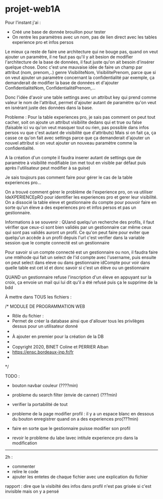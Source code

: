 # projet-web1A

Pour l'instant j'ai : 
* Créé une base de donnée brouillon pour tester
* On rentre les paramètres avec un nom, pas de lien direct avec les tables experience pro et infos persos

Le mieux ça reste de faire une architecture qui ne bouge pas, quand on veut ajouter un paramètre, il ne faut pas qu'il y ait besion de modifier l'architecture de la base de données, il faut juste qu'on ait besoin d'insérer quelque chose. Donc c'est une mauvaise idée de faire un champ par attribut (nom, prenom,..) genre VisibiliteNom, VisibilitePrenom, parce que si on veut ajouter un paramètre concernant la confidentialité par exemple, ça demanderait de modifier la base de données et d'ajouter ConfidentialitéNom, ConfidentialitéPrenom,...

Donc l'idée d'avoir une table settings avec un attribut key qui prend comme valeur le nom de l'attribut, permet d'ajouter autant de paramètre qu'on veut en isnérant juste des données dans la base.


Probleme : Pour la table experiences pro, je sais pas comment on peut tout cacher, soit on ajoute un attribut visibilite dedans qui et true ou false (faisable ici vu qu'on veut masquer tout ou rien, pas possible dans infos persos vu que c'est autant de visibilité que d'attributs) Mais si on fait ça, ça casse ce qu'on fait avec settings parce que ça demanderait d'ajouter un nouvel attribut si on veut ajouter un nouveau paramètre comme la confidentialité.



A la création d'un compte il faudra inserer autant de settings que de paramètre à visibilité modifiable (on met tout en visible par défaut puis après l'utilisateur peut modifier à sa guise)


Je sais toujours pas comment faire pour gérer le cas de la table experiences pro...



On a trouvé comment gérer le problème de l'experience pro, on va utiliser IdeXPERIENCEpRO pour identifier les experiences pro et gerer leur visibilité. On a dissocié la table eleve et gestionnaire du compte pour pouvoir faire en sorte qu'un éleve a des experiences pro et infos persos et pas un gestionnaire.


Informations à se souvenir : 
QUand quelqu'un recherche des profils, il faut vérifier que ceux-ci sont bien validés par un gestionnaire car même ceux qui sont pas validés auront un profil. Ce qu'on peut faire pour eviter que quelqu'un accède à un profil depuis l'url c'est verifier dans la variable session que le compte connecté est un gestionnaire 

Pour savoir si un compte connecté est un gestionnaire ou non, il faudra faire une mtéhode qui fait un select de l'id compte avec l'username, puis ensuite on peut select dans eleve ou dans gestionnaire idCompte pour voir dans quelle table est cet id et donc savoir si c'est un élève ou un gestionnaire


QUAND un gestionnaire refuse l'inscription d'un éleve en appuyant sur la croix, ça envoie un mail qui lui dit qu'il a été refusé puis ça le supprime de la bdd



À mettre dans TOUS les fichiers : 

/* MODULE DE PROGRAMMATION WEB
 * Rôle du fichier :
 * Permet de créer la database ainsi que d'allouer tous les privilèges dessus pour un utilisateur donné
 *
 * À ajouter en premier pour la création de la DB
 *
 * Copyright 2020, BINET Coline et PERRIER Alban
 * https://ensc.bordeaux-inp.fr/fr
 *
 */ 



TODO : 
* bouton navbar couleur (????min)

* probleme du search filter (envie de canner) (???min)

* verifier la portabilité de tout

* probleme de la page modifier profil : il y a un espace blanc en dessous du bouton enregistrer quand on a des experiences pro(???min)

* faire en sorte que le gestionnaire puisse modifier son profil

* revoir le problème du labe lavec intitule experience pro dans la modification
---

2h :
* commenter
* relire le code
* ajouter les entetes de chaque fichier avec une explication du fichier



rapport :
dire que la visibilté des infos dans profil n'est pas grisée si c'est invisible mais on y a pensé 